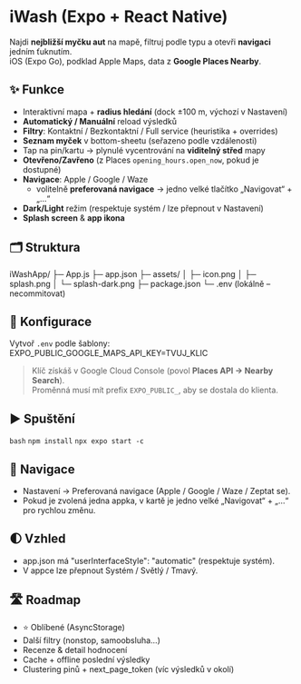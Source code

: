 # iWash (Expo + React Native)

Najdi **nejbližší myčku aut** na mapě, filtruj podle typu a otevři **navigaci** jedním ťuknutím.  
iOS (Expo Go), podklad Apple Maps, data z **Google Places Nearby**.

## ✨ Funkce
- Interaktivní mapa + **radius hledání** (dock ±100 m, výchozí v Nastavení)
- **Automatický / Manuální** reload výsledků
- **Filtry**: Kontaktní / Bezkontaktní / Full service (heuristika + overrides)
- **Seznam myček** v bottom-sheetu (seřazeno podle vzdálenosti)
- Tap na pin/kartu → plynulé vycentrování na **viditelný střed** mapy
- **Otevřeno/Zavřeno** (z Places `opening_hours.open_now`, pokud je dostupné)
- **Navigace**: Apple / Google / Waze  
  - volitelně **preferovaná navigace** → jedno velké tlačítko „Navigovat“ + „…“
- **Dark/Light** režim (respektuje systém / lze přepnout v Nastavení)
- **Splash screen** & **app ikona**

## 🗂 Struktura
iWashApp/
├─ App.js
├─ app.json
├─ assets/
│  ├─ icon.png
│  ├─ splash.png
│  └─ splash-dark.png
├─ package.json
└─ .env   (lokálně – necommitovat)

## 🔑 Konfigurace
Vytvoř `.env` podle šablony:
EXPO_PUBLIC_GOOGLE_MAPS_API_KEY=TVUJ_KLIC

> Klíč získáš v Google Cloud Console (povol **Places API → Nearby Search**).  
> Proměnná musí mít prefix `EXPO_PUBLIC_`, aby se dostala do klienta.

## ▶️ Spuštění
`bash`
`npm install`
`npx expo start -c`

## 🧭 Navigace
- Nastavení → Preferovaná navigace (Apple / Google / Waze / Zeptat se).
- Pokud je zvolená jedna appka, v kartě je jedno velké „Navigovat“ + „…“ pro rychlou změnu.

## 🌓 Vzhled
- app.json má "userInterfaceStyle": "automatic" (respektuje systém).
- V appce lze přepnout Systém / Světlý / Tmavý.

## 🛣 Roadmap
- ⭐️ Oblíbené (AsyncStorage)
- Další filtry (nonstop, samoobsluha…)
- Recenze & detail hodnocení
- Cache + offline poslední výsledky
- Clustering pinů + next_page_token (víc výsledků v okolí)
